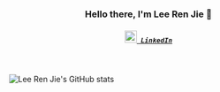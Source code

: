 <h3 align="center">Hello there, I'm Lee Ren Jie 👋</h3>
<h5 align="center">
<code><a href="https://www.linkedin.com/in/leerenjie/" title="LinkedIn"><img width="22" src=""> LinkedIn</a></code>
</h5>

<br>

<p align="center">
  
![Lee Ren Jie's GitHub stats](https://github-readme-stats.vercel.app/api?username=LeeRenJie&show_icons=true&theme=dracula)

</p>


